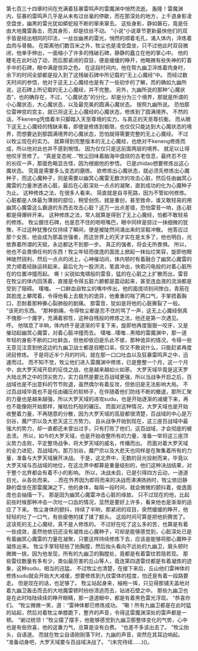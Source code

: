 第七百三十四章时间在充满着狂暴雷鸣声的雷魔渊中悄然流逝。
轰隆！雷魔渊内，狂暴的雷鸣声几乎是从未有过丝毫的停歇，而在那深处的地方，上千道身影凌空盘坐，幽黑的雷光犹如蟒蛇般不断的窜来窜去。
这些身影，静如磐石，竟是任由大地魔雷轰击，而其身形，却是纹丝不动。
”小说“小说章节更新最快他们的双手皆是结出相同的印法，一丝丝幽黑的雷光，悄然的顺着毛孔，涌入体内，淬炼着血肉与骨骼。
在距离他们数百米之外，牧尘也是凌空盘坐，只不过他此时双目微闭，他单手伸出，一面缩小了许多的残破石碑，静静的矗立在他的掌心中。
他的睫毛在此时动了动，而后那紧闭的双目，便是缓缓的睁开，他略微有些失神的盯着手中的石碑，眼中满是惊异之色。
在这段时间内，他在帮九幽卫淬炼着肉身时，余下的时间全部都是投入到了这残破石碑中所记载的“无上心魔经”中。
而经过数天时间的参悟，他对于这无上心魔经也是有了一些初步的了解，而的确如九幽所说，这石碑上所记载的无上心魔经，并不完整。
另外，九幽所说的那种“心魔状态”，也的确存在，不过，“心魔状态”的分化，却是分为三个境界，那就是所谓的小心魔状态，大心魔状态，以及最完美的圆满心魔状态。
按照九幽所说。
恐怕那位雷神宫的宫主，就已将这无上心魔经的心魔状态，修炼到了圆满境界。
不然的话，不keneng凭借着半只脚踏入天至尊境的实力，与真正的天至尊抗衡。
而从眼下这无上心魔经的残缺来看，即便是修炼到极限，也仅仅只能达到大心魔状态的境界，而想要达到那圆满境界的心魔状态，恐怕就得需要完整的无上心魔经。
不过以牧尘现在的实力。
就算得到完整版本的无上心魔经，也绝对不keneng修炼而成，所以他对此也并不感到惋惜。
因为仅仅只是这前面两层的境界。
就足以让得他咬牙苦修了。
“真是变态呢…“牧尘回味着脑海中盘绕的古老信息，最终忍不住的长叹一声，那面色略显古怪，因为根据他的参悟。
已是zhidao想要修炼出这心魔状态。
究竟是需要多么变态的磨练。
欲修炼出心魔状态，就必须先修炼出心魔种子，而这心魔种子，则是需要以幽冥心魔雷无数次的攻击心脏，然后任由幽冥心魔雷的力量渗透进心脏，最后在心脏深处一点点的凝聚，直到成功的化为心魔种子为止。
这种修炼之法，在很多人看来。
简直就是自寻死路，因为不管如何修炼。
心脏都是人体最为薄弱的部位，稍受创伤，就是重创，甚至致命，谁又敢轻易的用幽冥心魔雷这么霸道的东西去攻击心脏？这万一出点差错，恐怕雷音一响，连心脏都是得爆碎开来。
这种修炼之法，常人就算是得到了无上心魔经，怕都不敢轻易的修炼。
牧尘握住石碑，也是忍不住的咂咂嘴巴，眼中同样是掠过一抹细微的犹豫，不过这种犹豫仅仅持续了瞬间，便是被陡然间涌出来的坚毅冲散。
他答应过那个女孩，他会成为那盖世强者，而这世界上的天才实在是太多了，他也明白，光依靠着所谓的天赋，永远都达不到那一步。
真正的强者，将会无所畏惧。
所以，他也不会畏惧任何的东西！牧尘年轻而俊逸的面庞上掀起一抹灿烂笑容，旋即他眼神陡然锐利，然后一点点的闭上，心神催动间，体内顿时有着融合了幽冥心魔雷的灵力顺着经脉运转起来，最后化为一股洪流，笔直冲出，快若闪电般的对着心脏所在的位置冲撞而起。
嘶！尖锐如鬼啸般的雷音，猛的在心脏之上扩散而出，雷音在牧尘的体内回荡着，直接是令得五脏六腑都是震动起来，甚至连血液的流淌都是受到了阻碍。
噗嗤。
一口鲜血自牧尘的嘴中传出，他的面庞顷刻间惨白，青筋在其脸庞上攀爬着，令得他看上去极为的诡异，他重重的喘了两口气，手掌捂着胸口，忍耐着那种撕心裂肺般的剧痛。
那雷音，犹如是将他的心脏撕裂了一般。
“该死的东西。
“那种剧痛，令得牧尘都是忍不住的骂了一声，这无上心魔经倒真不愧那一个魔字，充满着邪性，这种自残般的修炼之法，他还是第一次遇见。
呼。
他喘息了半晌，体内终于是逐渐的平复下来，旋即他再度狠狠一咬牙，又是催动起幽冥心魔雷，对着心脏冲撞而去。
噗嗤…噗嗤…黑暗的雷魔渊中，那一道年轻的身影不断的口吐鲜血，但他却依旧是乐此不彼，那种诡异的情况，令得一些无意见注意到他这边的九幽卫战士都是目瞪口呆，但又不敢说什么，只能赶紧再度闭目修炼。
于是将近半个月的时间，就在那一口口吐血以及狂暴雷鸣声之中，迅速而过。
而不知不觉，牧尘他们进入雷魔渊中修炼，已是整整一个月，这一个月中，由大罗天域开启的征伐之战，也是越来越如火如荼。
大罗天域毕竟是这天罗大陆北界之中的顶尖势力，实力自然是要比百战域更强，所以当战争开启之后，百战域也是不出意料的节节败退，虽然偶尔有着反攻，但依旧是无法影响大局。
不过百战域毕竟也不是任由碾压的软柿子，在伴随着他们防线不断的撤退，那所汇聚的力量也是越来越强，所以大罗天域的进攻sudu，也是开始逐渐的减缓下来，再也不能像刚开始那样，摧枯拉朽般的碾压。
而面对这种情况，大罗天域也是开始收整着力量，不再随意的分散，因为大罗天域的高层都很清楚，百战域的中心是万剑谷，魔尸宗以及大悲天这三方势力。
自从战争开始到现在，这三座百战域中最强大的势力，却一直都还未曾出过手，只有打败了他们，这百战域，才会彻底的被击溃。
所以，如今的大罗天域，也是开始收整所有的力量，准备一举将这三座顶尖势力击败，平定整场战争，将大罗天域的威名，传播而出。
而面对着大罗天域的全力进犯，百战域内，那万剑谷，魔尸宗以及大悲天也同样是在聚集着所有的力量，准备与大罗天域展开决战。
于是，这北界中，无数的目光投射而来，毕竟以大罗天域与百战域的地位，在这北界中都算是重量级别的，他们这种决战结果，对于整个北界都会有着不小的影响。
所以，决战未启，已是引得四方云动，一道道目光，从各处而来。
…而在外界因为即将而来的决战而沸沸扬扬时，牧尘依旧静静的盘坐在那雷魔渊之下，他的身体，每隔一段时间，就会微微的颤抖着，俊逸面庞也会抽搐一下。
那是因为幽冥心魔雷冲击心脏的缘故。
只不过现在的他，比起前些时候那种冲击一次吐一口血的情况，显然是要好上许多，看来他也是渐渐的适应了下来。
牧尘身体的颤抖，持续了半晌，那紧闭的双目，突然缓缓的睁开，他轻轻的吐了一口气，有些疲倦的揉了揉了额头。
这段时间可算是把他折腾苦了。
这该死的无上心魔经，真不是人修炼的。
不过好在吃了这么多的苦，也算是有着一些成效，虽然他依旧还没有凝炼出心魔种子，可却是能够感觉到，心脏深处已是有着幽冥心魔雷的力量在凝聚，只要这样持续修炼下去，应该是能够将那心魔种子凝炼出来。
牧尘手掌轻轻拍了拍胸膛，然后抬头看向不远处的九幽卫，眉头顿时微微一挑，因为他发现，所有的九幽卫的胸膛处，竟都是有着雷纹若隐若现。
那些雷纹数量有多有少，类似最厉害的丘山等人，竟连第四道雷纹都是有着凝炼的迹象，这种sudu，相当的迅猛。
不过牧尘也清楚，在接下来后，丘山他们雷神体的修炼sudu就会开始大大减缓，想要修炼到九纹雷体的程度，怕还是有着一段路要走。
但是现在的话，也足够了。
牧尘站起身来，袖袍一挥，只见得那铺天盖地对着九幽卫轰击而去的大地魔雷顿时纷纷溃逃而去，钻进石壁之中。
那些九幽卫也是在此时陆陆续续的睁开眼睛，那一道道眼中，都是有着黑色雷光浮现。
“恭喜你们。
”牧尘微微一笑，道：“雷神体都已修炼成功。
”唰！所有九幽卫都是在此时猛的站起，然后对着牧尘单膝跪下，整齐的声音，令得这雷魔渊深处的雷声都是一顿。
“谢过统领！”牧尘摆了摆手，他能够感觉到九幽卫那整体变化的气势，心中也是有些欣喜，他的这番力气，总算是没有白费。
“也差不多该出去了。
”牧尘抬头，自语道。
而就在牧尘自语刚刚落下时，九幽的声音，突然在其耳边响起。
“准备动身吧，大罗天域要与百战域决战了。
”(未完待续……)()。
